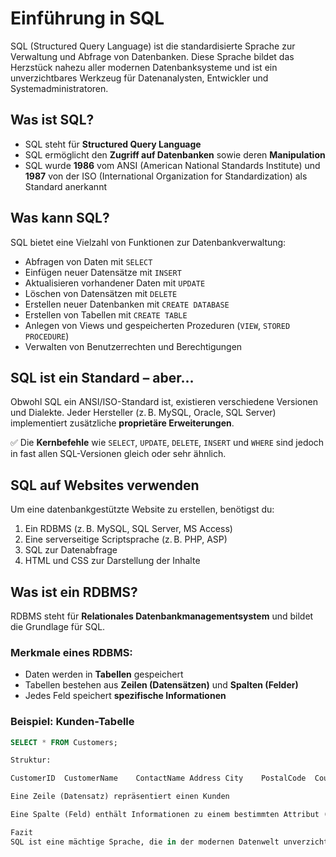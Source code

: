 # Einführung in SQL

SQL (Structured Query Language) ist die standardisierte Sprache zur Verwaltung und Abfrage von Datenbanken. Diese Sprache bildet das Herzstück nahezu aller modernen Datenbanksysteme und ist ein unverzichtbares Werkzeug für Datenanalysten, Entwickler und Systemadministratoren.

## Was ist SQL?

- SQL steht für **Structured Query Language**
- SQL ermöglicht den **Zugriff auf Datenbanken** sowie deren **Manipulation**
- SQL wurde **1986** vom ANSI (American National Standards Institute) und **1987** von der ISO (International Organization for Standardization) als Standard anerkannt

## Was kann SQL?

SQL bietet eine Vielzahl von Funktionen zur Datenbankverwaltung:

- Abfragen von Daten mit `SELECT`
- Einfügen neuer Datensätze mit `INSERT`
- Aktualisieren vorhandener Daten mit `UPDATE`
- Löschen von Datensätzen mit `DELETE`
- Erstellen neuer Datenbanken mit `CREATE DATABASE`
- Erstellen von Tabellen mit `CREATE TABLE`
- Anlegen von Views und gespeicherten Prozeduren (`VIEW`, `STORED PROCEDURE`)
- Verwalten von Benutzerrechten und Berechtigungen

## SQL ist ein Standard – aber...

Obwohl SQL ein ANSI/ISO-Standard ist, existieren verschiedene Versionen und Dialekte. Jeder Hersteller (z. B. MySQL, Oracle, SQL Server) implementiert zusätzliche **proprietäre Erweiterungen**.

✅ Die **Kernbefehle** wie `SELECT`, `UPDATE`, `DELETE`, `INSERT` und `WHERE` sind jedoch in fast allen SQL-Versionen gleich oder sehr ähnlich.

## SQL auf Websites verwenden

Um eine datenbankgestützte Website zu erstellen, benötigst du:

1. Ein RDBMS (z. B. MySQL, SQL Server, MS Access)
2. Eine serverseitige Scriptsprache (z. B. PHP, ASP)
3. SQL zur Datenabfrage
4. HTML und CSS zur Darstellung der Inhalte

## Was ist ein RDBMS?

RDBMS steht für **Relationales Datenbankmanagementsystem** und bildet die Grundlage für SQL.

### Merkmale eines RDBMS:

- Daten werden in **Tabellen** gespeichert
- Tabellen bestehen aus **Zeilen (Datensätzen)** und **Spalten (Felder)**
- Jedes Feld speichert **spezifische Informationen**

### Beispiel: Kunden-Tabelle

```sql
SELECT * FROM Customers;

Struktur:

CustomerID	CustomerName	ContactName	Address	City	PostalCode	Country

Eine Zeile (Datensatz) repräsentiert einen Kunden

Eine Spalte (Feld) enthält Informationen zu einem bestimmten Attribut (z. B. CustomerName)

Fazit
SQL ist eine mächtige Sprache, die in der modernen Datenwelt unverzichtbar ist. Mit SQL kannst du Daten abfragen, verändern und strukturieren – effizient, standardisiert und flexibel. Ganz gleich, ob du Webanwendungen entwickelst oder große Datenanalysen durchführst – SQL gehört zu den wichtigsten Werkzeugen, die du beherrschen solltest.

